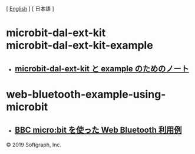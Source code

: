 [ [English](README.md) ] [ 日本語 ]

# microbit-dal-ext-kit <br> microbit-dal-ext-kit-example

+ ## [microbit-dal-ext-kit と example のためのノート](https://github.com/softgraph/microbit-dal-ext-kit-example/wiki/Home-(ja))

# web-bluetooth-example-using-microbit

+ ## [BBC micro:bit を使った Web Bluetooth 利用例](https://github.com/softgraph/web-bluetooth-example-using-microbit/blob/master/README_ja.md)

© 2019 Softgraph, Inc.
